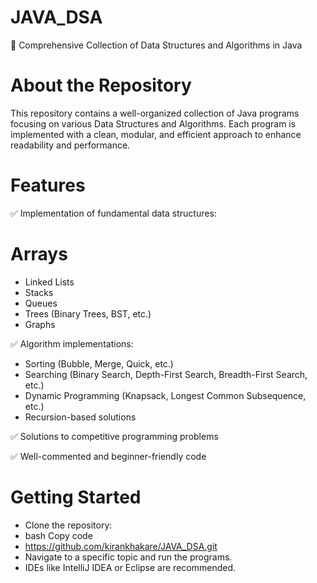 # JAVA_DSA
🚀 Comprehensive Collection of Data Structures and Algorithms in Java

# About the Repository
This repository contains a well-organized collection of Java programs focusing on various Data Structures and Algorithms. Each program is implemented with a clean, modular, and efficient approach to enhance readability and performance.

# Features
✅ Implementation of fundamental data structures:

# Arrays
* Linked Lists
* Stacks
* Queues
* Trees (Binary Trees, BST, etc.)
* Graphs
  
✅ Algorithm implementations:
* Sorting (Bubble, Merge, Quick, etc.)
* Searching (Binary Search, Depth-First Search, Breadth-First Search, etc.)
* Dynamic Programming (Knapsack, Longest Common Subsequence, etc.)
* Recursion-based solutions
  
✅ Solutions to competitive programming problems 

✅ Well-commented and beginner-friendly code

# Getting Started
* Clone the repository:
* bash Copy code
* https://github.com/kirankhakare/JAVA_DSA.git
* Navigate to a specific topic and run the programs.
* IDEs like IntelliJ IDEA or Eclipse are recommended.

